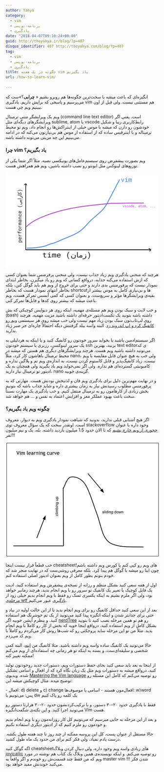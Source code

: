 ```yaml
---
author: Yahya
category:
  - vim
  - برنامه-نویسی
  - یادگیری
date: "2018-04-07T09:10:24+00:00"
guid: http://theyahya.ir/blog/?p=407
disqus_identifier: 407 http://theyahya.com/blog/?p=407
tag:
  - vim
  - برنامه-نویسی
  - یادگیری
title: چگونه در یک هفته vim یاد بگیریم
url: /how-to-learn-vim/

---
```

انگیزه‌ای که باعث میشه با سخت‌ترین چگونه‌ها هم روبرو بشیم « **چرایی**؟»‌ست که می‌پرسیم و پاسخی که برایش داریم. یادگیری vim هم مستثنی نیست. ولی قبل از اون ببینیم ویم چی هست.

ویم یک ویرایشگر متنی ترمینال (command line text editor) است. یعنی اگر ویرایشگرهای دیگه‌ای مثل sublime, atom یا vscode رابط‌کاربری زیبا و شکیل خودشون رو دارن که میشه با موس خیلی از اینتراکش‌‌ها رو انجام داد، ویم تو محیط ترمیناله و با اینترفیس ساده که از استفاده از موس هم بی‌نیازتون می‌کنه که در ادامه می‌بینیم این چه مزیتی می‌تونه داشته باشه.

### چرا vim یاد بگیریم؟

ویم بصورت پیشفرض روی سیستم‌عامل‌های یونیکسی نصبه. مثلاً اگر شما یکی از توزیع‌های لینوکس مثل ابونتو رو نصب داشته باشین، ویم هم همراهش هست.

![](/wp-content/uploads/2018/04/vim-vs-vscode-performance-curve.png)

هرچند که منحنی یادگیری ویم زیاد جذاب نیست، ولی منحنی پرفرمنس شما بعنوان کسی که ازش استفاده می‌کنه جذابه، در‌واقع کسانی که ویم رو یاد میگیرن، بخاطر ابتدای نمودار نیست که پرفورمنس بدی دارند و حتی برای خروج از ویم هم باید گوگل کنن، بلکه بخاطر انتهای نمودار هست که بخاطر shortcutها و بی‌نیازی کامل به موس بیشتر از بقیه‌ی ویرایشگرها مؤثر و سریع‌ست. و بعنوان کسی که کمی آبسس تمرکز هست، ویم باعث میشه که بیشتر روی کدها و فایل‌ها تمرکز کنی.

و خب لایت و سبک بودن ویم هم مسئله‌ی مهمیه، اینکه روی هر دیوایس کوچیکی که بش (bash) داشته باشه بتونید یک تکست‌ادیتور حرفه‌ای داشته باشید مزیت مهمیه. هرچند روی لپ‌تاب‌تون سبک بودن زیاد مهم نیست ولی خب میشه روی هر سیستمی [ویم رو کانفیگ کرد و اپ اندروید زد](https://github.com/hsanson/vim-android). البته واسه بیلد گرفتنش دیگه احتمالاً چاره‌ای جز صبر زیاد ندارید.

اگر سیستم‌ادمین باشید یا بخواید سرور خودتون رو کانفیگ کنید و یا اینکه به هردلیلی به یک سرور لینوکسی، رزبری یا سیستم خودتون ssh بزنید، بهترین text editorی که می‌تونید داشته باشید ویم هست.
هرچند ویرایشگرهای دیگری هم هستن که میشه در محیط ترمینال باهاشون کار کرد، مثلاً nano، ولی خب به هیچ عنوان قابل مقایسه با ویم نیست، زیاد کانفیگ‌پذیر و قابل کاستوم کردن نیست، به اندازه‌ی ویم تم و پلاگین نداره و کامیونیتی گسترده‌ای هم نداره. ولی اگر نمی‌خواید ویم یاد بگیرید ولی همچنان به یک ادیتور تو ترمینال نیاز دارید، nano گزینه‌ی خوبیه.

و در نهایت مهم‌ترین دلیل برای یادگیری ویم فان و لذتبخش بودنش هست. مهارتی که به پرفورمنس مطلوب رسیدنش نیاز به زمان بیشتری داره و شاید جذاب باشه که بتونیم بخش زیادی از کارهامون رو به ترمینال منتقل کنیم. و خب یادگیری یک مهارت نسبتاً سخت باعث بهبود عملکر مغز و افزایش اعتماد به نفس و … هم خواهد شد.

### چگونه ویم یاد بگیریم؟

اگر هیچ آشنایی قبلی ندارید، بدونید که شباهت نمودار یاد‌گیری ویم به دیوار، معروف است. اونقدر سخت که یک سؤال معروف توی stackoverflow وجود داره با عنوان [چجوری از ویم خارج بشیم](https://stackoverflow.com/questions/11828270) که تا الان حدود 1.5 میلیون بازدید داشته. بله، یک و نیم میلیون نفر!!!

![](/wp-content/uploads/2018/04/vim-learning-curve.jpeg)

خب قطعاً قرار نیست اینجا cheatsheetهای ویم رو کپی کنم یا کورس ویم داشته باشم! چون اینا رو میشه با گوگل هم پیدا کرد. بلکه معرفی روشی‌ست که در نهایت منجر شد که خودم بتونم بطور کامل از ویم بعنوان ادیتور اصلی استفاده کنم.

اول از همه سعی کنید بشکل منظم و رزانه از نسخه‌ی پیشفرض ویم استفاده کنید، ادیت یک فایل کوچیک یا تغییر یک کانفیک تو سرور رو با ویم انجام بدید، هرچند زمانبر خواهد بود، ولی اگر ملزم بشیم به اینکه یکسری تسک رو فقط با ویم انجام بدیم خیلی زود از [مرحله‌ی wtf یادگیری](/blog/escape-of-boring/) عبور می‌کنیم.

بعد از این سعی کنید حداقل کانفیگ رو برای ویم انجام بدید تا از این حالت اولیه در بیاد و حتی برای جذابتر شدن و اینکه انگیزه پیدا کنید می‌تونید از یک تم خوشرنگ هم استفاده کنید. و بنظرم آپشن خوبیه اگر [nerdTree](https://github.com/scrooloose/nerdtree) رو هم تو همین مرحله نصب کنید تا بتونید بشکل کامل از ویم استفاده کنید. درواقع اینجا خوبه که بخش از کار رو کاملاً با ویم انجام بدید. مثلاً من تو این مرحله ساید پروجکتی رو که شب‌ها روش کار می‌کردم رو کاملاً با ویم کد می‌زدم.

حالا می‌تونید یک کانفیگ ساده واسه ویم داشته باشید. مثلا کانفیگ من [اینه](https://github.com/TheYahya/.vim)، البته کمی شخصی و سلیقه‌ای‌ست، و بسته‌ به اینکه تو هر زمانی چه استفاده‌ای از ویم می‌کنم ممکنه تغییر کنه!

از اینجا به بعد باید سعی کنید بجای حفظ دستورات ویم، دستورات جدید روخودتون تولید کنید، درواقع میشه به دستورات ویم مثل یک زبان نگاه کرد که از افعال و اسامی تشکیل شده. ویدیوی [Mastering the Vim language](https://www.youtube.com/watch?v=wlR5gYd6um0) رو توصیه می‌کنم که کامل این مسئله رو توضیح میده. مثال کوچیکش میشه این:

\- افعال: d) delete و c) change افعال‌مون هستند
\- اسامی یا موصوف‌ها:‌ w)word
پس: می‌تونیم با dw یک کلمه رو پاک کنیم

فقط با یادگیری حدود ۲۰-۳۰ دستور، و با ترکیب‌کردنشون حدود ۲۰-۳۰ هزارتا دستور رو می‌تونید اجرا کنید. و این نکته‌ی شگفت‌انگیزه Vim هست.

و بعد از این مرحله به جایی میرسیم که می‌تونیم کل کار روزانه‌مون رو با ویم انجام بدیم و خودمون رو ملزم کنیم که از ادیتور دیگری استفاده نکنیم.

حالا مستقل از عنوان پست، کل این پروسه ممکنه از چند روز تا چند هفته طول بکشه. درست یادم نمیاد، ولی فکر کنم برای من حدود یک ماه طول کشید.

اگه گوگل کنید cheatsheetهای زیادی واسه ویم وجود داره، ولی دنبال کردن وبلاگ [jovicailic](https://jovicailic.org/) رو توصیه می‌کنم. و اینکه نویسنده‌ی همین وبلاگ یک کتاب هم نوشته در مورد ویم که من فقط چند قسمت‌ش رو خوندم و اگر واقعاً به master vim !!! شدن فکر می‌کنید خوندنش مفید خواهد بود.
